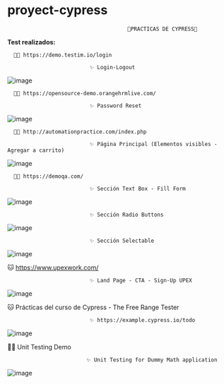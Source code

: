 # proyect-cypress

                                          🔰PRACTICAS DE CYPRESS🔰 

<b>Test realizados:</b>


      🐱‍🏍 https://demo.testim.io/login

                              ✨ Login-Logout

![image](https://user-images.githubusercontent.com/72052340/215306875-ae3efd1e-5076-4ae5-9b4a-47f451730098.png)
                              

      🐱‍🏍 https://opensource-demo.orangehrmlive.com/
                                         
                              ✨ Password Reset

![image](https://user-images.githubusercontent.com/72052340/189485987-a5c7f0c1-ca81-4cb6-b2d9-7c559db5aee2.png)

              
              
      🐱‍🏍 http://automationpractice.com/index.php
                
                              ✨ Página Principal (Elementos visibles - Agregar a carrito)
                              
 ![image](https://user-images.githubusercontent.com/72052340/190042811-e931a55f-9550-4d76-8e42-de88f229fa59.png)
 
 
      🐱‍🏍 https://demoqa.com/
      
                              ✨ Sección Text Box - Fill Form

   ![image](https://user-images.githubusercontent.com/72052340/193368264-be758aff-f8ca-4b9c-9e50-ba89d861007b.png)
                           
                              
                              ✨ Sección Radio Buttons
                              
                              
   ![image](https://user-images.githubusercontent.com/72052340/193977483-7e915faf-29c0-4848-b1aa-92fda34b3d08.png)

               
                              ✨ Sección Selectable
              
   ![image](https://user-images.githubusercontent.com/72052340/197097886-573bcea4-0e20-437b-99a9-81ea553a27c8.png)
   
   🐱‍ https://www.upexwork.com/
   
                              ✨ Land Page - CTA - Sign-Up UPEX
   
   ![image](https://user-images.githubusercontent.com/72052340/207959149-64c6a6f2-ea30-4cd6-b2ca-d4dc26814193.png)


  🐱‍ Prácticas del curso de Cypress - The Free Range Tester
  
  
                              ✨ https://example.cypress.io/todo
                              
     
   ![image](https://user-images.githubusercontent.com/72052340/208014426-34c8ec8e-3f11-4a9d-a368-4eab5894cbf7.png)

 🐱‍🏍 Unit Testing Demo
  
                             ✨ Unit Testing for Dummy Math application
                             
        
     
   ![image](https://user-images.githubusercontent.com/72052340/213881028-4d4ab297-7339-46c3-9f8f-996a2c5186d5.png) 
        

